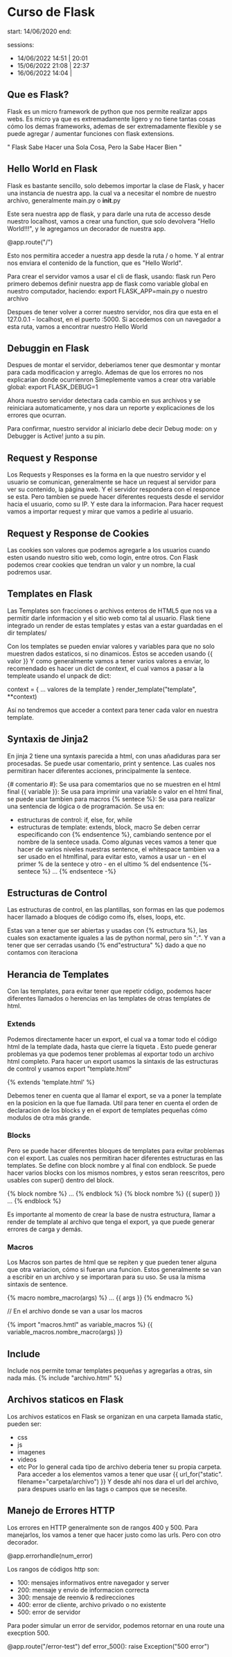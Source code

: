 # Curso de Flask 

start: 14/06/2020
end: 

sessions:
- 14/06/2022 14:51 | 20:01
- 15/06/2022 21:08 | 22:37
- 16/06/2022 14:04 | 

## Que es Flask?

Flask es un micro framework de python que nos
permite realizar apps webs. Es micro ya que 
es extremadamente ligero y no tiene tantas cosas
cómo los demas frameworks, ademas de ser extremadamente
flexible y se puede agregar / aumentar funciones con 
flask extensions.

" Flask Sabe Hacer una Sola Cosa, Pero la Sabe Hacer Bien "

## Hello World en Flask

Flask es bastante sencillo, solo debemos importar la clase de Flask,
y hacer una instancia de nuestra app. la cual va a necesitar el nombre
de nuestro archivo, generalmente main.py o __init__.py

Este sera nuestra app de flask, y para darle una ruta de accesso desde nuestro
localhost, vamos a crear una function, que solo devolvera "Hello World!!!", y 
le agregamos un decorador de nuestra app.

@app.route("/")

Esto nos permitira acceder a nuestra app desde la ruta / o home. Y al entrar 
nos enviara el contenido de la function, que es "Hello World".

Para crear el servidor vamos a usar el cli de flask, usando:
flask run
Pero primero debemos definir nuestra app de flask como variable global en 
nuestro computador, haciendo:
export FLASK_APP=main.py o nuestro archivo

Despues de tener volver a correr nuestro servidor, nos dira que esta en el 
127.0.0.1 - localhost, en el puerto :5000. Si accedemos con un navegador a 
esta ruta, vamos a encontrar nuestro Hello World

## Debuggin en Flask

Despues de montar el servidor, deberiamos tener que desmontar y montar para cada 
modificacion y arreglo. Ademas de que los errores no nos explicarian donde ocurrienron
Simeplemente vamos a crear otra variable global:
export FLASK_DEBUG=1

Ahora nuestro servidor detectara cada cambio en sus archivos y se reiniciara automaticamente,
y nos dara un reporte y explicaciones de los errores que ocurran.

Para confirmar, nuestro servidor al iniciarlo debe decir Debug mode: on y Debugger is Active! junto a 
su pin.

## Request y Response 

Los Requests y Responses es la forma en la que nuestro servidor y el usuario se 
comunican, generalmente se hace un request al servidor para ver su contenido, la página web.
Y el servidor respondera con el responce se esta.
Pero tambien se puede hacer diferentes requests desde el servidor hacia el usuario, como su IP.
Y este dara la informacion. Para hacer request vamos a importar request y mirar que 
vamos a pedirle al usuario.

## Request y Response de Cookies 

Las cookies son valores que podemos agregarle a los usuarios cuando 
esten usando nuestro sitio web, como login, entre otros. Con Flask 
podemos crear cookies que tendran un valor y un nombre, la cual 
podremos usar.

## Templates en Flask

Las Templates son fracciones o archivos enteros de HTML5 que nos 
va a permitir darle informacion y el sitio web como tal al usuario.
Flask tiene integrado un render de estas templates y estas van a 
estar guardadas en el dir templates/

Con los templates se pueden enviar valores y variables para que no solo 
muestren dados estaticos, si no dinamicos.
Estos se acceden usando {{ valor }}
Y como generalmente vamos a tener varios valores a enviar, lo recomendado 
es hacer un dict de context, el cual vamos a pasar a la templeate usando 
el unpack de dict:

context = { ... valores de la template }
render_template("template", \*\*context)

Así no tendremos que acceder a context para tener cada valor en nuestra template.

## Syntaxis de Jinja2

En jinja 2 tiene una syntaxis parecida a html, con unas añadiduras para ser 
procesadas. Se puede usar comentario, print y sentence. Las cuales 
nos permitiran hacer diferentes acciones, principalmente la sentece.

{# comentario #}: Se usa para comemtarios que no se muestren en el html final
{{ variable }}: Se usa para imprimir una variable o valor en el html final, se puede usar tambien para macros
{% sentece %}: Se usa para realizar una sentencia de lógica o de programación. Se usa en:
- estructuras de control: if, else, for, while
- estructuras de template: extends, block, macro
Se deben cerrar especificando con {% endsentence %}, cambiando sentence por el nombre de 
la sentece usada.
Como algunas veces vamos a tener que hacer de varios niveles nuestras sentence, el whitespace 
tambien va a ser usado en el htmlfinal, para evitar esto, vamos a usar un - en el primer % de 
la sentece y otro - en el ultimo % del endsentence
{%- sentece  %}
	...
{% endsentece -%}

## Estructuras de Control

Las estructuras de control, en las plantillas, son formas en las que podemos 
hacer llamado a bloques de código como ifs, elses, loops, etc.

Estas van a tener que ser abiertas y usadas con {% estructura %}, las cuales son 
exactamente iguales a las de python normal, pero sin ":".
Y van a tener que ser cerradas usando {% end"estructura" %} dado a que no contamos
con iteraciona

## Herancia de Templates

Con las templates, para evitar tener que repetir código, podemos hacer diferentes
llamados o herencias en las templates de otras templates de html.

### Extends
Podemos directamente hacer un export, el cual va a tomar todo el código html de la 
template dada, hasta que cierre la tiqueta </hmtl>. Esto puede generar problemas ya 
que podemos tener problemas al exportar todo un archivo html completo.
Para hacer un export usamos la sintaxis de las estructuras de control y usamos 
export "template.html"

{% extends 'template.html' %}

Debemos tener en cuenta que al llamar el export, se va a poner la template en la 
posicion en la que fue llamada. Util para tener en cuenta el orden de declaracion de los 
blocks y en el export de templates pequeñas cómo modulos de otra más grande.

### Blocks
Pero se puede hacer diferentes bloques de templates para evitar problemas con el export. 
Las cuales nos permitiran hacer diferentes estructuras en las templates.
Se define con block nombre y al final con endblock.
Se puede hacer varios blocks con los mismos nombres, y estos seran reescritos, pero 
usables con super() dentro del block.

{% block nombre %} ... {% endblock %}
{% block nombre %} 
{{ super() }}
...
{% endblock %}

Es importante al momento de crear la base de nustra estructura, llamar a render de 
template al archivo que tenga el export, ya que puede generar errores de carga y demás.

### Macros
Los Macros son partes de html que se repiten y que pueden tener alguna que otra 
variacion, cómo si fueran una funcion. Estos generalmente se van a 
escribir en un archivo y se importaran para su uso. 
Se usa la misma sintaxis de sentence.

{% macro nombre_macro(args) %}
... {{ args }}
{% endmacro %}

// En el archivo donde se van a usar los macros

{% import "macros.hmtl" as variable_macros %}
{{ variable_macros.nombre_macro(args) }}

## Include 

Include nos permite tomar templates pequeñas y agregarlas a otras, sin nada más.
{% include "archivo.html" %}

## Archivos staticos en Flask

Los archivos estaticos en Flask se organizan en una carpeta llamada 
static, pueden ser:
- css
- js
- imagenes
- videos
- etc
Por lo general cada tipo de archivo deberia tener su propia carpeta.
Para acceder a los elementos vamos a tener que usar {{ url_for("static". filename="carpeta/archivo") }}
Y desde ahí nos dara el url del archivo, para despues usarlo en las tags o campos que se necesite.

## Manejo de Errores HTTP

Los errores en HTTP generalmente son de rangos 400 y 500. Para manejarlos, los vamos a 
tener que hacer justo como las urls. Pero con otro decorador.

@app.errorhandle(num_error)

Los rangos de códigos http son:
- 100: mensajes informativos entre navegador y server
- 200: mensaje y envio de informacion correcta
- 300: mensaje de reenvio & redirecciones
- 400: error de cliente, archivo privado o no existente
- 500: error de servidor

Para poder simular un error de servidor, podemos retornar en una 
route una execption 500.

@app.route("/error-test")
def error_500():
	raise Exception("500 error")

